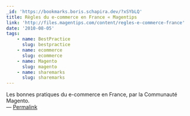 ```yaml
---
_id: 'https://bookmarks.boris.schapira.dev/?xSYbLQ'
title: Règles du e-commerce en France « Magentips
link: 'http://files.magentips.com/content/regles-e-commerce-france'
date: '2010-08-05'
tags:
    - name: BestPractice
      slug: bestpractice
    - name: ecommerce
      slug: ecommerce
    - name: Magento
      slug: magento
    - name: sharemarks
      slug: sharemarks
---
```


Les bonnes pratiques du e-commerce en France, par la Communauté Magento.
<br>&#8212;
<a href="https://bookmarks.boris.schapira.dev/?xSYbLQ" title="Permalink">Permalink</a>
